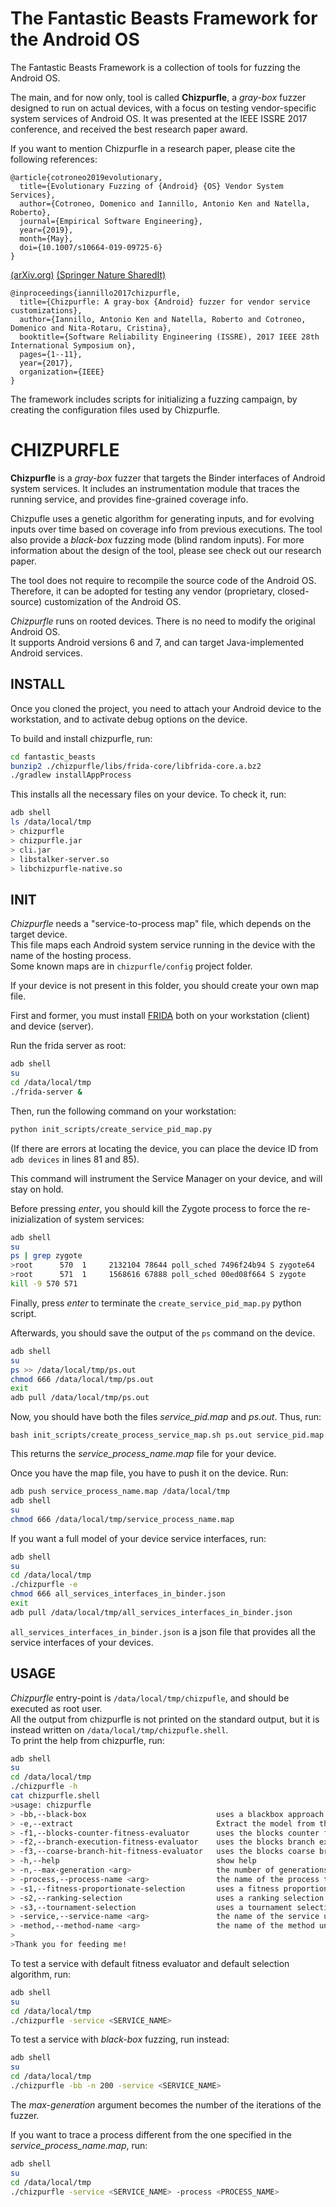 # The Fantastic Beasts Framework for the Android OS

The Fantastic Beasts Framework is a collection of tools for fuzzing the Android OS.

The main, and for now only, tool is called **Chizpurfle**, a *gray-box* fuzzer designed to run on actual devices, with a focus on testing vendor-specific system services of Android OS. It was presented at the IEEE ISSRE 2017 conference, and received the best research paper award.  

If you want to mention Chizpurfle in a research paper, please cite the following references:

```
@article{cotroneo2019evolutionary,
  title={Evolutionary Fuzzing of {Android} {OS} Vendor System Services},
  author={Cotroneo, Domenico and Iannillo, Antonio Ken and Natella, Roberto},
  journal={Empirical Software Engineering},
  year={2019},
  month={May},
  doi={10.1007/s10664-019-09725-6}
}
```
[(arXiv.org)](https://arxiv.org/abs/1906.00621) [(Springer Nature SharedIt)](https://rdcu.be/bFj5F)

```
@inproceedings{iannillo2017chizpurfle,
  title={Chizpurfle: A gray-box {Android} fuzzer for vendor service customizations},
  author={Iannillo, Antonio Ken and Natella, Roberto and Cotroneo, Domenico and Nita-Rotaru, Cristina},
  booktitle={Software Reliability Engineering (ISSRE), 2017 IEEE 28th International Symposium on},
  pages={1--11},
  year={2017},
  organization={IEEE}
}
```

The framework includes scripts for initializing a fuzzing campaign, by creating the configuration files used by Chizpurfle.

# CHIZPURFLE

**Chizpurfle** is a *gray-box* fuzzer that targets the Binder interfaces of Android system services.
It includes an instrumentation module that traces the running service, and provides fine-grained coverage info.  


Chizpufle uses a genetic algorithm for generating inputs, and for evolving inputs over time based on coverage info from previous executions. The tool also provide a *black-box* fuzzing mode (blind random inputs). For more information about the design of the tool, please see check out our research paper.

The tool does not require to recompile the source code of the Android OS. Therefore, it can be adopted for testing any vendor (proprietary, closed-source) customization of the Android OS.

*Chizpurfle* runs on rooted devices. There is no need to modify the original Android OS.  
It supports Android versions 6 and 7, and can target Java-implemented Android services. 



## INSTALL

Once you cloned the project, you need to attach your Android device to the workstation, and to activate debug options on the device.

To build and install chizpurfle, run:
```bash
cd fantastic_beasts
bunzip2 ./chizpurfle/libs/frida-core/libfrida-core.a.bz2
./gradlew installAppProcess
```

This installs all the necessary files on your device. To check it, run:
```bash
adb shell
ls /data/local/tmp
> chizpurfle
> chizpurfle.jar
> cli.jar
> libstalker-server.so
> libchizpurfle-native.so
```

## INIT

*Chizpurfle* needs a "service-to-process map" file, which depends on the target device.  
This file maps each Android system service running in the device with the name of the hosting process.  
Some known maps are in `chizpurfle/config` project folder.

If your device is not present in this folder, you should create your own map file.  

First and former, you must install [FRIDA](https://www.frida.re/) both on your workstation (client) and device (server).

Run the frida server as root:
```bash
adb shell
su
cd /data/local/tmp
./frida-server &
```


Then, run the following command on your workstation:
```bash
python init_scripts/create_service_pid_map.py
```
(If there are errors at locating the device, you can place the device ID from `adb devices` in lines 81 and 85).


This command will instrument the Service Manager on your device, and will stay on hold.

Before pressing *enter*, you should kill the Zygote process to force the re-inizialization of system services:
```bash
adb shell
su
ps | grep zygote
>root      570  1     2132104 78644 poll_sched 7496f24b94 S zygote64
>root      571  1     1568616 67888 poll_sched 00ed08f664 S zygote
kill -9 570 571
```

Finally, press *enter* to terminate the `create_service_pid_map.py` python script.

Afterwards, you should save the output of the `ps` command on the device.
```bash
adb shell
su
ps >> /data/local/tmp/ps.out
chmod 666 /data/local/tmp/ps.out
exit
adb pull /data/local/tmp/ps.out
```
Now, you should have both the files *service_pid.map* and *ps.out*. Thus, run:
```
bash init_scripts/create_process_service_map.sh ps.out service_pid.map
```
This returns the *service_process_name.map* file for your device.

Once you have the map file, you have to push it on the device. Run:
```bash
adb push service_process_name.map /data/local/tmp
adb shell
su
chmod 666 /data/local/tmp/service_process_name.map
```

If you want a full model of your device service interfaces, run:
```bash
adb shell
su
cd /data/local/tmp
./chizpurfle -e
chmod 666 all_services_interfaces_in_binder.json
exit
adb pull /data/local/tmp/all_services_interfaces_in_binder.json
```
`all_services_interfaces_in_binder.json` is a json file that provides all the service interfaces of your devices.


## USAGE

*Chizpurfle* entry-point is `/data/local/tmp/chizpufle`, and should be executed as root user.  
All the output from chizpurfle is not printed on the standard output, but it is instead written on `/data/local/tmp/chizpufle.shell`.  
To print the help from chizpurfle, run:
```bash
adb shell
su
cd /data/local/tmp
./chizpurfle -h
cat chizpurfle.shell
>usage: chizpurfle
> -bb,--black-box                             uses a blackbox approach
> -e,--extract                                Extract the model from the smartphone
> -f1,--blocks-counter-fitness-evaluator      uses the blocks counter fitness evaluator (default)
> -f2,--branch-execution-fitness-evaluator    uses the blocks branch execution evaluator
> -f3,--coarse-branch-hit-fitness-evaluator   uses the blocks coarse branch hit evaluator
> -h,--help                                   show help
> -n,--max-generation <arg>                   the number of generations the populations should pass through (default is 20)
> -process,--process-name <arg>               the name of the process to trace
> -s1,--fitness-proportionate-selection       uses a fitness proportionate selection algorithm (default)
> -s2,--ranking-selection                     uses a ranking selection algorithm
> -s3,--tournament-selection                  uses a tournament selection algorithm
> -service,--service-name <arg>               the name of the service under test
> -method,--method-name <arg>                 the name of the method under test
>
>Thank you for feeding me!
```

To test a service with default fitness evaluator and default selection algorithm, run:
```bash
adb shell
su
cd /data/local/tmp
./chizpurfle -service <SERVICE_NAME>
```

To test a service with *black-box* fuzzing, run instead:
```bash
adb shell
su
cd /data/local/tmp
./chizpurfle -bb -n 200 -service <SERVICE_NAME>
```
The *max-generation* argument becomes the number of the iterations of the fuzzer.

If you want to trace a process different from the one specified in the *service_process_name.map*, run:
```bash
adb shell
su
cd /data/local/tmp
./chizpurfle -service <SERVICE_NAME> -process <PROCESS_NAME>
```
